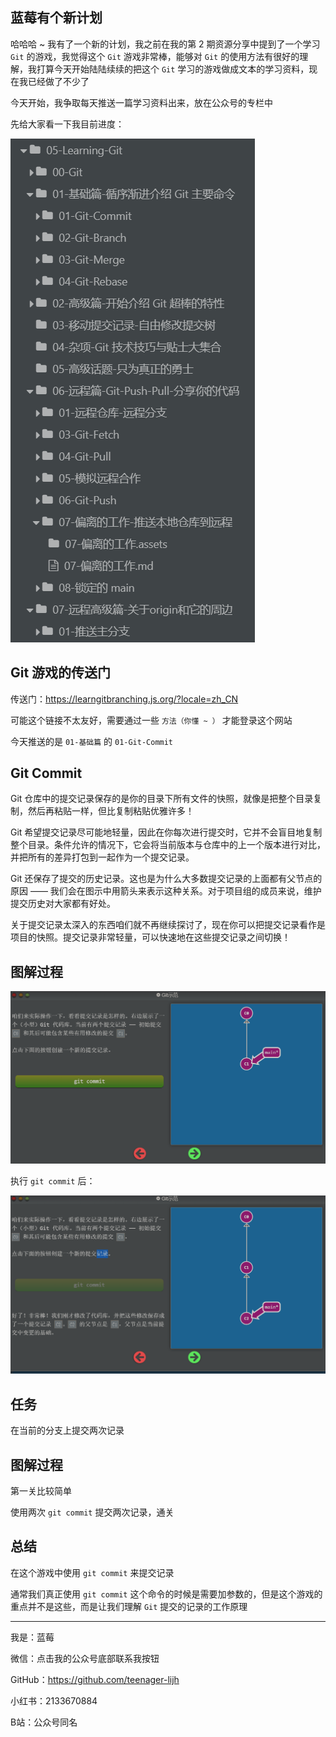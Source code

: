 ## 蓝莓有个新计划

哈哈哈 ~ 我有了一个新的计划，我之前在我的第 2 期资源分享中提到了一个学习 `Git` 的游戏，我觉得这个 `Git` 游戏非常棒，能够对 `Git` 的使用方法有很好的理解，我打算今天开始陆陆续续的把这个 `Git` 学习的游戏做成文本的学习资料，现在我已经做了不少了

今天开始，我争取每天推送一篇学习资料出来，放在公众号的专栏中

先给大家看一下我目前进度：

![](01-Git-Commit.assets/image-20220701212654537-16566845598431.png)



## Git 游戏的传送门

传送门：https://learngitbranching.js.org/?locale=zh_CN

可能这个链接不太友好，需要通过一些 `方法（你懂 ~ ）` 才能登录这个网站



今天推送的是 `01-基础篇` 的 `01-Git-Commit`

## Git Commit

Git 仓库中的提交记录保存的是你的目录下所有文件的快照，就像是把整个目录复制，然后再粘贴一样，但比复制粘贴优雅许多！

Git 希望提交记录尽可能地轻量，因此在你每次进行提交时，它并不会盲目地复制整个目录。条件允许的情况下，它会将当前版本与仓库中的上一个版本进行对比，并把所有的差异打包到一起作为一个提交记录。

Git 还保存了提交的历史记录。这也是为什么大多数提交记录的上面都有父节点的原因 —— 我们会在图示中用箭头来表示这种关系。对于项目组的成员来说，维护提交历史对大家都有好处。

关于提交记录太深入的东西咱们就不再继续探讨了，现在你可以把提交记录看作是项目的快照。提交记录非常轻量，可以快速地在这些提交记录之间切换！



## 图解过程

![](01-Git-Commit.assets/image-20220701102625563-16566845715434.png)

执行 `git commit` 后：

![](01-Git-Commit.assets/image-20220701102644224-16566424051021-16566845785927.png)



## 任务

在当前的分支上提交两次记录



## 图解过程

第一关比较简单

使用两次 `git commit` 提交两次记录，通关



## 总结

在这个游戏中使用 `git commit` 来提交记录

通常我们真正使用 `git commit` 这个命令的时候是需要加参数的，但是这个游戏的重点并不是这些，而是让我们理解 `Git` 提交的记录的工作原理



------



我是：蓝莓

微信：点击我的公众号底部联系我按钮

GitHub：https://github.com/teenager-lijh

小红书：2133670884

B站：公众号同名





